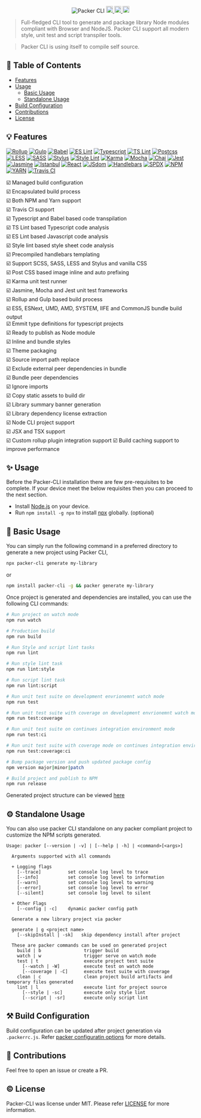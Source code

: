 <p align="center">
  <img src="https://image.ibb.co/kezsYp/packer.png" alt="Packer CLI"/>
  
  <a href="https://travis-ci.org/yohangz/packer-cli">
    <img src="https://travis-ci.org/yohangz/packer-cli.svg?branch=master" alt="travis build" height="18">
  </a>
  <a href="https://github.com/yohangz/packer-cli/blob/master/LICENSE">
    <img src="https://img.shields.io/badge/license-MIT-blue.svg?style=flat" alt="license" height="18">
  </a>  
  <a href="https://badge.fury.io/js/packer-cli">
    <img src="https://badge.fury.io/js/packer-cli.svg" alt="npm version" height="18">
  </a>
</p>

> Full-fledged CLI tool to generate and package library Node modules compliant with Browser and NodeJS. Packer CLI support all modern style, unit test and script transpiler tools.

> Packer CLI is using itself to compile self source.

## :book: Table of Contents
  <!-- START doctoc generated TOC please keep comment here to allow auto update -->
  <!-- DON'T EDIT THIS SECTION, INSTEAD RE-RUN doctoc TO UPDATE -->
  
  - [Features](#bulb-features)
  - [Usage](#sparkles-usage)
    - [Basic Usage](#mag_right-basic-usage)
    - [Standalone Usage](#gear-standalone-usage)
  - [Build Configuration](#hammer_and_pick-build-configuration)
  - [Contributions](#seedling-contributions)
  - [License](#copyright-license)
  
  <!-- END doctoc generated TOC please keep comment here to allow auto update -->

## :bulb: Features

[![Rollup](https://image.ibb.co/djqwR9/rollup.png)](https://rollupjs.org/)
[![Gulp](https://image.ibb.co/j8A7Yp/gulp.png)](https://gulpjs.com/)
[![Babel](https://image.ibb.co/hNSXzU/babel.png)](https://babeljs.io/)
[![ES Lint](https://image.ibb.co/iGhzeU/eslint.png)](https://eslint.org/)
[![Typescript](https://image.ibb.co/fjR369/typescript.png)](https://www.typescriptlang.org/)
[![TS Lint](https://image.ibb.co/ddVVm9/ts-lint.png)](https://palantir.github.io/tslint/)
[![Postcss](https://image.ibb.co/bSSbR9/postcss.png)](https://postcss.org/)
[![LESS](https://image.ibb.co/mXSXzU/less.png)](http://lesscss.org/)
[![SASS](https://image.ibb.co/jBLwR9/sass.png)](https://sass-lang.com/)
[![Stylus](https://image.ibb.co/jteZDp/stylus.png)](http://stylus-lang.com/)
[![Style Lint](https://image.ibb.co/hqySYp/stylelint.png)](https://stylelint.io/)
[![Karma](https://image.ibb.co/hq8i69/karma.png)](https://karma-runner.github.io)
[![Mocha](https://image.ibb.co/nn2XzU/mocha.png)](https://mochajs.org/)
[![Chai](https://i.ibb.co/drY8ryr/chaijs.png)](https://www.chaijs.com/)
[![Jest](https://i.ibb.co/ftLCJ50/jest.png)](https://jestjs.io/)
[![Jasmine](https://image.ibb.co/jrGEDp/jasmine.png)](https://jasmine.github.io/)
[![Istanbul](https://image.ibb.co/fOsbR9/istanbul.png)](https://istanbul.js.org/)
[![React](https://i.ibb.co/zHccJ3r/react.png)](https://reactjs.org/)
[![JSdom](https://i.ibb.co/FKDXFxM/jsdom.png)](https://github.com/jsdom/jsdom)
[![Handlebars](https://image.ibb.co/g2Di69/handlebars.png)](https://handlebarsjs.com/)
[![SPDX](https://image.ibb.co/jSgEDp/spdx.png)](https://spdx.org/)
[![NPM](https://image.ibb.co/m2HMtp/npm.png)](https://www.npmjs.com/)
[![YARN](https://image.ibb.co/g1aVm9/yarn.png)](https://yarnpkg.com/)
[![Travis CI](https://image.ibb.co/fGqKeU/travis-ci.png)](https://travis-ci.org/)

  :ballot_box_with_check: Managed build configuration  
  :ballot_box_with_check: Encapsulated build process  
  :ballot_box_with_check: Both NPM and Yarn support  
  :ballot_box_with_check: Travis CI support  
  :ballot_box_with_check: Typescript and Babel based code transpilation  
  :ballot_box_with_check: TS Lint based Typescript code analysis  
  :ballot_box_with_check: ES Lint based Javascript code analysis  
  :ballot_box_with_check: Style lint based style sheet code analysis  
  :ballot_box_with_check: Precompiled handlebars templating  
  :ballot_box_with_check: Support SCSS, SASS, LESS and Stylus and vanilla CSS  
  :ballot_box_with_check: Post CSS based image inline and auto prefixing  
  :ballot_box_with_check: Karma unit test runner  
  :ballot_box_with_check: Jasmine, Mocha and Jest unit test frameworks  
  :ballot_box_with_check: Rollup and Gulp based build process  
  :ballot_box_with_check: ES5, ESNext, UMD, AMD, SYSTEM, IIFE and CommonJS bundle build output  
  :ballot_box_with_check: Emmit type definitions for typescript projects  
  :ballot_box_with_check: Ready to publish as Node module  
  :ballot_box_with_check: Inline and bundle styles  
  :ballot_box_with_check: Theme packaging  
  :ballot_box_with_check: Source import path replace  
  :ballot_box_with_check: Exclude external peer dependencies in bundle  
  :ballot_box_with_check: Bundle peer dependencies  
  :ballot_box_with_check: Ignore imports  
  :ballot_box_with_check: Copy static assets to build dir  
  :ballot_box_with_check: Library summary banner generation  
  :ballot_box_with_check: Library dependency license extraction  
  :ballot_box_with_check: Node CLI project support  
  :ballot_box_with_check: JSX and TSX support  
  :ballot_box_with_check: Custom rollup plugin integration support
  :ballot_box_with_check: Build caching support to improve performance
  
## :sparkles: Usage

Before the Packer-CLI installation there are few pre-requisites to be complete. If your device meet the below requisites then you can proceed to the next section. 

- Install [Node.js](https://nodejs.org/en/) on your device. 
- Run `npm install -g npx` to install [npx](https://www.npmjs.com/package/npx) globally. (optional)

## :mag_right: Basic Usage

You can simply run the following command in a preferred directory to generate a new project using Packer CLI,

```sh
npx packer-cli generate my-library
```

or

```sh
npm install packer-cli -g && packer generate my-library
```

Once project is generated and dependencies are installed, you can use the following CLI commands:

```sh
# Run project on watch mode
npm run watch

# Production build
npm run build

# Run Style and script lint tasks
npm run lint

# Run style lint task
npm run lint:style

# Run script lint task
npm run lint:script

# Run unit test suite on development envrionemnt watch mode
npm run test

# Run unit test suite with coverage on development envrionemnt watch mode
npm run test:coverage

# Run unit test suite on continues integration environment mode
npm run test:ci

# Run unit test suite with coverage mode on continues integration environment mode
npm run test:coverage:ci

# Bump package version and push updated package config
npm version major|minor|patch

# Build project and publish to NPM
npm run release
```

Generated project structure can be viewed [here](docs/STRUCTURE.md)

## :gear: Standalone Usage

You can also use packer CLI standalone on any packer compliant project to customize the NPM scripts generated.

```text
Usage: packer [--version | -v] | [--help | -h] | <command>[<args>]

  Arguments supported with all commands

  + Logging flags
    [--trace]          set console log level to trace
    [--info]           set console log level to information
    [--warn]           set console log level to warning
    [--error]          set console log level to error
    [--silent]         set console log level to silent

  + Other Flags
    [--config | -c]    dynamic packer config path

  Generate a new library project via packer

  generate | g <project name>
    [--skipInstall | -sk]   skip dependency install after project

  These are packer commands can be used on generated project
    build | b                trigger build
    watch | w                trigger serve on watch mode
    test | t                 execute project test suite
      [--watch | -W]         execute test on watch mode
      [--coverage | -C]      execute test suite with coverage
    clean | c                clean project build artifacts and temporary files generated
    lint | l                 execute lint for project source
      [--style | -sc]        execute only style lint
      [--script | -sr]       execute only script lint
```

## :hammer_and_pick: Build Configuration

Build configuration can be updated after project generation via ``.packerrc.js``. Refer [packer configuratin options](docs/BUILD_CONFIGURATION.md) for more details.
                                                                                                                                                                 
## :seedling: Contributions

Feel free to open an issue or create a PR.

## :copyright: License

Packer-CLI was license under MIT. Please refer [LICENSE](https://github.com/yohangz/packer-cli/blob/master/LICENSE) for more information.
